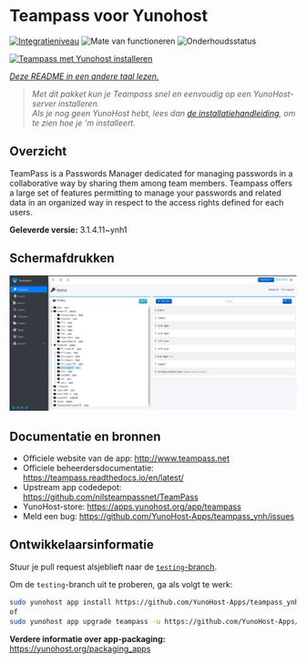 <!--
NB: Deze README is automatisch gegenereerd door <https://github.com/YunoHost/apps/tree/master/tools/readme_generator>
Hij mag NIET handmatig aangepast worden.
-->

# Teampass voor Yunohost

[![Integratieniveau](https://apps.yunohost.org/badge/integration/teampass)](https://ci-apps.yunohost.org/ci/apps/teampass/)
![Mate van functioneren](https://apps.yunohost.org/badge/state/teampass)
![Onderhoudsstatus](https://apps.yunohost.org/badge/maintained/teampass)

[![Teampass met Yunohost installeren](https://install-app.yunohost.org/install-with-yunohost.svg)](https://install-app.yunohost.org/?app=teampass)

*[Deze README in een andere taal lezen.](./ALL_README.md)*

> *Met dit pakket kun je Teampass snel en eenvoudig op een YunoHost-server installeren.*  
> *Als je nog geen YunoHost hebt, lees dan [de installatiehandleiding](https://yunohost.org/install), om te zien hoe je 'm installeert.*

## Overzicht

TeamPass is a Passwords Manager dedicated for managing passwords in a collaborative way by sharing them among team members.
Teampass offers a large set of features permitting to manage your passwords and related data in an organized way in respect to the access rights defined for each users.


**Geleverde versie:** 3.1.4.11~ynh1

## Schermafdrukken

![Schermafdrukken van Teampass](./doc/screenshots/screenshot.png)

## Documentatie en bronnen

- Officiele website van de app: <http://www.teampass.net>
- Officiele beheerdersdocumentatie: <https://teampass.readthedocs.io/en/latest/>
- Upstream app codedepot: <https://github.com/nilsteampassnet/TeamPass>
- YunoHost-store: <https://apps.yunohost.org/app/teampass>
- Meld een bug: <https://github.com/YunoHost-Apps/teampass_ynh/issues>

## Ontwikkelaarsinformatie

Stuur je pull request alsjeblieft naar de [`testing`-branch](https://github.com/YunoHost-Apps/teampass_ynh/tree/testing).

Om de `testing`-branch uit te proberen, ga als volgt te werk:

```bash
sudo yunohost app install https://github.com/YunoHost-Apps/teampass_ynh/tree/testing --debug
of
sudo yunohost app upgrade teampass -u https://github.com/YunoHost-Apps/teampass_ynh/tree/testing --debug
```

**Verdere informatie over app-packaging:** <https://yunohost.org/packaging_apps>
